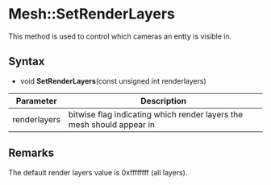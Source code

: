 # Mesh::SetRenderLayers

This method is used to control which cameras an entty is visible in.

## Syntax

- void **SetRenderLayers**(const unsigned int renderlayers)

| Parameter | Description |
|---|---|
| renderlayers | bitwise flag indicating which render layers the mesh should appear in |

## Remarks

The default render layers value is 0xffffffff (all layers).
